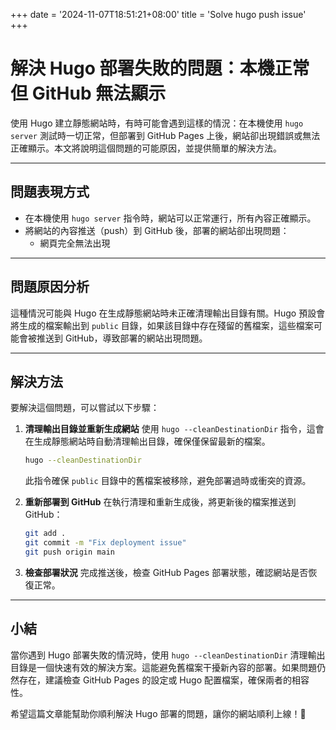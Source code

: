 +++
date = '2024-11-07T18:51:21+08:00'
title = 'Solve hugo push issue'
+++

# 解決 Hugo 部署失敗的問題：本機正常但 GitHub 無法顯示

使用 Hugo 建立靜態網站時，有時可能會遇到這樣的情況：在本機使用 `hugo server` 測試時一切正常，但部署到 GitHub Pages 上後，網站卻出現錯誤或無法正確顯示。本文將說明這個問題的可能原因，並提供簡單的解決方法。

---

## 問題表現方式

- 在本機使用 `hugo server` 指令時，網站可以正常運行，所有內容正確顯示。
- 將網站的內容推送（push）到 GitHub 後，部署的網站卻出現問題：
  - 網頁完全無法出現

---

## 問題原因分析

這種情況可能與 Hugo 在生成靜態網站時未正確清理輸出目錄有關。Hugo 預設會將生成的檔案輸出到 `public` 目錄，如果該目錄中存在殘留的舊檔案，這些檔案可能會被推送到 GitHub，導致部署的網站出現問題。

---

## 解決方法

要解決這個問題，可以嘗試以下步驟：

1. **清理輸出目錄並重新生成網站**
   使用 `hugo --cleanDestinationDir` 指令，這會在生成靜態網站時自動清理輸出目錄，確保僅保留最新的檔案。

   ```bash
   hugo --cleanDestinationDir
   ```

   此指令確保 `public` 目錄中的舊檔案被移除，避免部署過時或衝突的資源。

2. **重新部署到 GitHub**
   在執行清理和重新生成後，將更新後的檔案推送到 GitHub：

   ```bash
   git add .
   git commit -m "Fix deployment issue"
   git push origin main
   ```

3. **檢查部署狀況**
   完成推送後，檢查 GitHub Pages 部署狀態，確認網站是否恢復正常。

---

## 小結

當你遇到 Hugo 部署失敗的情況時，使用 `hugo --cleanDestinationDir` 清理輸出目錄是一個快速有效的解決方案。這能避免舊檔案干擾新內容的部署。如果問題仍然存在，建議檢查 GitHub Pages 的設定或 Hugo 配置檔案，確保兩者的相容性。

希望這篇文章能幫助你順利解決 Hugo 部署的問題，讓你的網站順利上線！🚀
